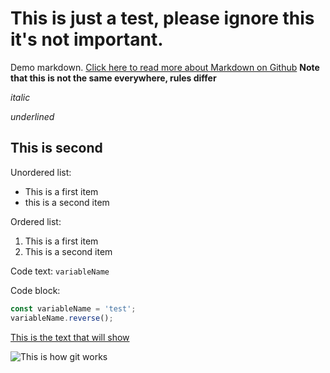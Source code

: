 # This is just a test, please ignore this it's not important.
Demo markdown. [Click here to read more about Markdown on Github](https://guides.github.com/features/mastering-markdown/)
**Note that this is not the same everywhere, rules differ**

*italic*

_underlined_

## This is second
Unordered list:
 - This is a first item
 - this is a second item

Ordered list:
 1. This is a first item
 2. This is a second item

Code text:
`variableName`

Code block:
```js
const variableName = 'test';
variableName.reverse();
```

[This is the text that will show](http://google.com)

![This is how git works](https://nvie.com/img/main-branches@2x.png)
